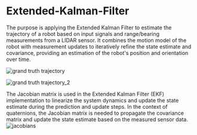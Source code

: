 # Extended-Kalman-Filter
 
The purpose is applying the Extended Kalman Filter to estimate the trajectory of a robot based on input signals and range/bearing measurements from a LIDAR sensor. It combines the motion model of the robot with measurement updates to iteratively refine the state estimate and covariance, providing an estimation of the robot's position and orientation over time.


![grand truth trajectory](https://github.com/easensoy/Extended-Kalman-Filter---AV/assets/76905667/327b46ce-b379-4ecc-9296-4c6ad7cd63a8)

![grand truth trajectory_2](https://github.com/easensoy/Extended-Kalman-Filter---AV/assets/76905667/68e7f977-6600-47af-8786-34dab6ff1608)

The Jacobian matrix is used in the Extended Kalman Filter (EKF) implementation to linearize the system dynamics and update the state estimate during the prediction and update steps. In the context of quaternions, the Jacobian matrix is needed to propagate the covariance matrix and update the state estimate based on the measured sensor data.
![jacobians](https://github.com/easensoy/Extended-Kalman-Filter---AV/assets/76905667/a92530e9-acf7-4004-a6c1-ac2cf78f49ed)

